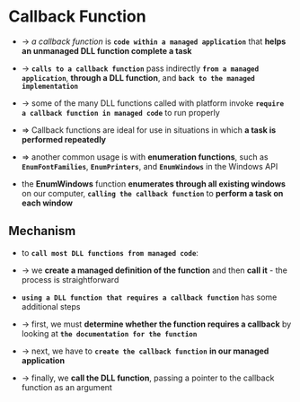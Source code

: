 
# Callback Function
* -> _a callback function_ is **`code within a managed application`** that **helps an unmanaged DLL function complete a task**
* -> **`calls to a callback function`** pass indirectly **`from a managed application`**, **through a DLL function**, and **`back to the managed implementation`** 
* -> some of the many DLL functions called with platform invoke **`require a callback function in managed code`** to run properly

* => Callback functions are ideal for use in situations in which **a task is performed repeatedly** 
* => another common usage is with **enumeration functions**, such as **`EnumFontFamilies`**, **`EnumPrinters`**, and **`EnumWindows`** in the Windows API

* the **EnumWindows** function **enumerates through all existing windows** on our computer, **`calling the callback function`** to **perform a task on each window**

## Mechanism
* to **`call most DLL functions from managed code`**:
* -> we **create a managed definition of the function** and then **call it** - the process is straightforward

* **`using a DLL function that requires a callback function`** has some additional steps
* -> first, we must **determine whether the function requires a callback** by looking at **`the documentation for the function`**
* -> next, we have to **`create the callback function`** **in our managed application**
* -> finally, we **call the DLL function**, passing a pointer to the callback function as an argument